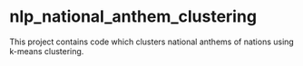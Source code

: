 # nlp_national_anthem_clustering
This project contains code which clusters national anthems of nations using k-means clustering.

